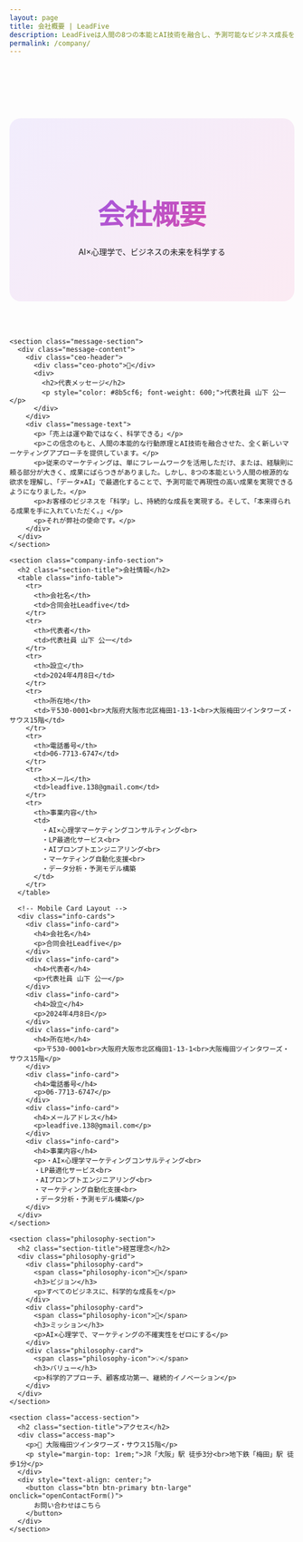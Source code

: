 ```yaml
---
layout: page
title: 会社概要 | LeadFive
description: LeadFiveは人間の8つの本能とAI技術を融合し、予測可能なビジネス成長を実現するマーケティング会社です。
permalink: /company/
---
```


<style>
.company-page {
  padding: 6rem 0;
}

.company-header {
  text-align: center;
  margin-bottom: 4rem;
  padding: 4rem 0;
  background: linear-gradient(135deg, rgba(139, 92, 246, 0.1), rgba(236, 72, 153, 0.1));
  border-radius: 20px;
}

.company-header h1 {
  font-size: 3rem;
  margin-bottom: 1.5rem;
  background: linear-gradient(135deg, #8b5cf6, #ec4899);
  -webkit-background-clip: text;
  -webkit-text-fill-color: transparent;
  background-clip: text;
}

.message-section {
  background: #fff;
  color: #111827;
  padding: 4rem 0;
  margin: 0 0 4rem;
  border-top: 4px solid #0a0a0a;
  border-bottom: 4px solid #0a0a0a;
}

@media (max-width: 768px) {
  .message-section {
    padding: 3rem 0;
    margin: 0 0 3rem;
  }
}

.message-content {
  max-width: 900px;
  margin: 0 auto;
  padding: 0 2rem;
}

.ceo-header {
  display: flex;
  align-items: center;
  gap: 2rem;
  margin-bottom: 2rem;
  padding-bottom: 2rem;
  border-bottom: 1px solid #e5e7eb;
}

@media (max-width: 768px) {
  .ceo-header {
    flex-direction: column;
    text-align: center;
    gap: 1rem;
  }
}

.ceo-photo {
  width: 100px;
  height: 100px;
  background: linear-gradient(135deg, #8b5cf6, #ec4899);
  border-radius: 50%;
  display: flex;
  align-items: center;
  justify-content: center;
  font-size: 3rem;
  color: #fff;
}

.message-text {
  font-size: 1.125rem;
  line-height: 1.8;
  color: #4b5563;
}

.company-info-section {
  margin-bottom: 4rem;
}

.info-table {
  width: 100%;
  background: rgba(255, 255, 255, 0.05);
  border: 2px solid rgba(255, 255, 255, 0.1);
  border-radius: 15px;
  overflow-x: auto;
}

@media (max-width: 768px) {
  .info-table {
    font-size: 0.875rem;
  }
  
  .info-table th,
  .info-table td {
    padding: 1rem;
  }
}

.info-table th,
.info-table td {
  padding: 1.5rem;
  text-align: left;
  border-bottom: 1px solid rgba(255, 255, 255, 0.1);
}

.info-table th {
  background: rgba(139, 92, 246, 0.1);
  font-weight: 600;
  width: 30%;
}

.info-table tr:last-child th,
.info-table tr:last-child td {
  border-bottom: none;
}

.info-cards {
  display: none;
}

@media (min-width: 769px) {
  .info-cards {
    display: none !important;
  }
  
  .info-table {
    display: table !important;
  }
}

.philosophy-section {
  background: rgba(255, 255, 255, 0.03);
  padding: 4rem 3rem;
  border-radius: 20px;
  margin-bottom: 4rem;
}

@media (max-width: 768px) {
  .philosophy-section {
    padding: 2rem 1.5rem;
  }
}

.philosophy-grid {
  display: grid;
  grid-template-columns: repeat(auto-fit, minmax(280px, 1fr));
  gap: 2rem;
  margin-top: 2rem;
}

@media (max-width: 768px) {
  .philosophy-grid {
    grid-template-columns: 1fr;
    gap: 1.5rem;
  }
}

.philosophy-card {
  text-align: center;
  padding: 2rem;
  background: rgba(255, 255, 255, 0.05);
  border-radius: 15px;
  border: 2px solid rgba(139, 92, 246, 0.2);
  transition: all 0.3s ease;
}

.philosophy-card:hover {
  transform: translateY(-5px);
  border-color: rgba(139, 92, 246, 0.5);
}

.philosophy-icon {
  font-size: 3rem;
  margin-bottom: 1rem;
  display: block;
}

.access-section {
  margin-top: 4rem;
}

.access-section h2 {
  text-align: center;
  margin-bottom: 2rem;
}

.access-map {
  background: rgba(255, 255, 255, 0.05);
  padding: 3rem;
  border-radius: 15px;
  text-align: center;
  margin-bottom: 2rem;
}

@media (max-width: 768px) {
  .access-map {
    padding: 2rem 1rem;
  }
}

@media (max-width: 768px) {
  .company-page {
    padding: 2rem 0;
  }
  
  .container {
    padding: 0 1rem;
  }
  
  .company-header {
    padding: 2rem 1rem;
    margin-bottom: 2rem;
  }
  
  .company-header h1 {
    font-size: 1.75rem;
    line-height: 1.3;
    margin-bottom: 1rem;
  }
  
  .company-header p {
    font-size: 1rem;
    line-height: 1.5;
  }
  
  .message-section {
    margin: 0 0.5rem 2rem;
    padding: 2rem 0;
    border-radius: 15px;
  }
  
  .message-content {
    padding: 0 1rem;
  }
  
  .ceo-header {
    flex-direction: column;
    text-align: center;
    gap: 1rem;
    margin-bottom: 1.5rem;
    padding-bottom: 1.5rem;
  }
  
  .ceo-photo {
    width: 80px;
    height: 80px;
    font-size: 2.5rem;
  }
  
  .message-text {
    font-size: 1rem;
    line-height: 1.6;
  }
  
  .message-text p {
    margin-bottom: 1rem;
  }
  
  .company-info-section {
    margin: 0 0.5rem 2rem;
  }
  
  .section-title {
    font-size: 1.5rem;
    margin-bottom: 1.5rem;
    text-align: center;
  }
  
  .info-table {
    font-size: 0.875rem;
    border-radius: 10px;
    overflow: hidden;
  }
  
  .info-table {
    display: none !important;
  }
  
  .info-cards {
    display: block !important;
    gap: 1rem;
  }
  
  .info-card {
    background: rgba(255, 255, 255, 0.05);
    border: 2px solid rgba(139, 92, 246, 0.2);
    border-radius: 10px;
    padding: 1rem;
    margin-bottom: 1rem;
  }
  
  .info-card h4 {
    color: #8b5cf6;
    font-size: 0.875rem;
    font-weight: 700;
    margin-bottom: 0.5rem;
    text-transform: uppercase;
    letter-spacing: 0.5px;
  }
  
  .info-card p {
    margin: 0;
    font-size: 0.875rem;
    line-height: 1.5;
    color: #e5e7eb;
  }
  
  .philosophy-section {
    padding: 2rem 1rem;
    margin: 0 0.5rem 2rem;
    border-radius: 15px;
  }
  
  .philosophy-grid {
    grid-template-columns: 1fr;
    gap: 1rem;
    margin-top: 1.5rem;
  }
  
  .philosophy-card {
    padding: 1.5rem;
    border-radius: 10px;
  }
  
  .philosophy-icon {
    font-size: 2.5rem;
    margin-bottom: 0.75rem;
  }
  
  .philosophy-card h3 {
    font-size: 1.1rem;
    margin-bottom: 0.5rem;
  }
  
  .philosophy-card p {
    font-size: 0.875rem;
    line-height: 1.5;
  }
  
  .access-section {
    margin: 0 0.5rem;
  }
  
  .access-map {
    padding: 1.5rem 1rem;
    border-radius: 10px;
    margin-bottom: 1.5rem;
  }
  
  .access-map p {
    font-size: 0.875rem;
    line-height: 1.5;
  }
  
  .btn-large {
    width: 100%;
    max-width: 300px;
    margin: 0 auto;
    display: block;
    padding: 1rem 2rem;
    font-size: 0.875rem;
  }
}
</style>

<div class="company-page">
  <div class="container">
    <div class="company-header">
      <h1>会社概要</h1>
      <p>AI×心理学で、ビジネスの未来を科学する</p>
    </div>

    <section class="message-section">
      <div class="message-content">
        <div class="ceo-header">
          <div class="ceo-photo">👤</div>
          <div>
            <h2>代表メッセージ</h2>
            <p style="color: #8b5cf6; font-weight: 600;">代表社員 山下 公一</p>
          </div>
        </div>
        <div class="message-text">
          <p>「売上は運や勘ではなく、科学できる」</p>
          <p>この信念のもと、人間の本能的な行動原理とAI技術を融合させた、全く新しいマーケティングアプローチを提供しています。</p>
          <p>従来のマーケティングは、単にフレームワークを活用しただけ、または、経験則に頼る部分が大きく、成果にばらつきがありました。しかし、8つの本能という人間の根源的な欲求を理解し、「データ×AI」で最適化することで、予測可能で再現性の高い成果を実現できるようになりました。</p>
          <p>お客様のビジネスを「科学」し、持続的な成長を実現する。そして、「本来得られる成果を手に入れていただく。」</p>
          <p>それが弊社の使命です。</p>
        </div>
      </div>
    </section>

    <section class="company-info-section">
      <h2 class="section-title">会社情報</h2>
      <table class="info-table">
        <tr>
          <th>会社名</th>
          <td>合同会社Leadfive</td>
        </tr>
        <tr>
          <th>代表者</th>
          <td>代表社員 山下 公一</td>
        </tr>
        <tr>
          <th>設立</th>
          <td>2024年4月8日</td>
        </tr>
        <tr>
          <th>所在地</th>
          <td>〒530-0001<br>大阪府大阪市北区梅田1-13-1<br>大阪梅田ツインタワーズ・サウス15階</td>
        </tr>
        <tr>
          <th>電話番号</th>
          <td>06-7713-6747</td>
        </tr>
        <tr>
          <th>メール</th>
          <td>leadfive.138@gmail.com</td>
        </tr>
        <tr>
          <th>事業内容</th>
          <td>
            ・AI×心理学マーケティングコンサルティング<br>
            ・LP最適化サービス<br>
            ・AIプロンプトエンジニアリング<br>
            ・マーケティング自動化支援<br>
            ・データ分析・予測モデル構築
          </td>
        </tr>
      </table>
      
      <!-- Mobile Card Layout -->
      <div class="info-cards">
        <div class="info-card">
          <h4>会社名</h4>
          <p>合同会社Leadfive</p>
        </div>
        <div class="info-card">
          <h4>代表者</h4>
          <p>代表社員 山下 公一</p>
        </div>
        <div class="info-card">
          <h4>設立</h4>
          <p>2024年4月8日</p>
        </div>
        <div class="info-card">
          <h4>所在地</h4>
          <p>〒530-0001<br>大阪府大阪市北区梅田1-13-1<br>大阪梅田ツインタワーズ・サウス15階</p>
        </div>
        <div class="info-card">
          <h4>電話番号</h4>
          <p>06-7713-6747</p>
        </div>
        <div class="info-card">
          <h4>メールアドレス</h4>
          <p>leadfive.138@gmail.com</p>
        </div>
        <div class="info-card">
          <h4>事業内容</h4>
          <p>・AI×心理学マーケティングコンサルティング<br>
          ・LP最適化サービス<br>
          ・AIプロンプトエンジニアリング<br>
          ・マーケティング自動化支援<br>
          ・データ分析・予測モデル構築</p>
        </div>
      </div>
    </section>

    <section class="philosophy-section">
      <h2 class="section-title">経営理念</h2>
      <div class="philosophy-grid">
        <div class="philosophy-card">
          <span class="philosophy-icon">🎯</span>
          <h3>ビジョン</h3>
          <p>すべてのビジネスに、科学的な成長を</p>
        </div>
        <div class="philosophy-card">
          <span class="philosophy-icon">🚀</span>
          <h3>ミッション</h3>
          <p>AI×心理学で、マーケティングの不確実性をゼロにする</p>
        </div>
        <div class="philosophy-card">
          <span class="philosophy-icon">💡</span>
          <h3>バリュー</h3>
          <p>科学的アプローチ、顧客成功第一、継続的イノベーション</p>
        </div>
      </div>
    </section>

    <section class="access-section">
      <h2 class="section-title">アクセス</h2>
      <div class="access-map">
        <p>📍 大阪梅田ツインタワーズ・サウス15階</p>
        <p style="margin-top: 1rem;">JR「大阪」駅 徒歩3分<br>地下鉄「梅田」駅 徒歩1分</p>
      </div>
      <div style="text-align: center;">
        <button class="btn btn-primary btn-large" onclick="openContactForm()">
          お問い合わせはこちら
        </button>
      </div>
    </section>
  </div>
</div>
